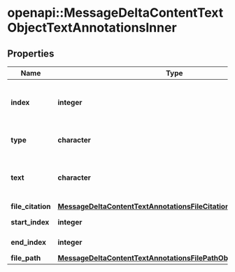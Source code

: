 # openapi::MessageDeltaContentTextObjectTextAnnotationsInner


## Properties
Name | Type | Description | Notes
------------ | ------------- | ------------- | -------------
**index** | **integer** | The index of the annotation in the text content part. | 
**type** | **character** | Always &#x60;file_citation&#x60;. | [Enum: [file_citation, file_path]] 
**text** | **character** | The text in the message content that needs to be replaced. | [optional] 
**file_citation** | [**MessageDeltaContentTextAnnotationsFileCitationObjectFileCitation**](MessageDeltaContentTextAnnotationsFileCitationObject_file_citation.md) |  | [optional] 
**start_index** | **integer** |  | [optional] [Min: 0] 
**end_index** | **integer** |  | [optional] [Min: 0] 
**file_path** | [**MessageDeltaContentTextAnnotationsFilePathObjectFilePath**](MessageDeltaContentTextAnnotationsFilePathObject_file_path.md) |  | [optional] 


